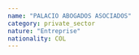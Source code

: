 ```yaml
---
name: "PALACIO ABOGADOS ASOCIADOS"
category: private_sector
nature: "Entreprise"
nationality: COL
---
```

    